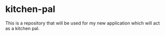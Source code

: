 # kitchen-pal
This is a repository that will be used for my new application which will act as a kitchen pal.
